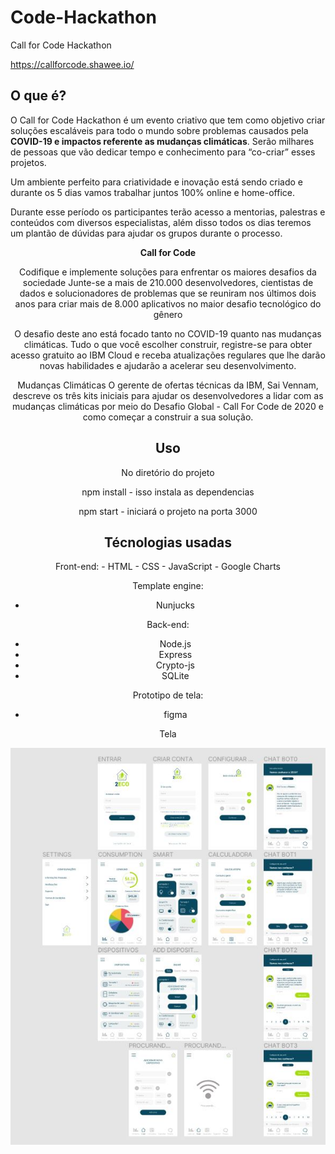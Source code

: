 # Code-Hackathon
Call for Code Hackathon

https://callforcode.shawee.io/

<h2>O que é?</h2>

O Call for Code Hackathon é um evento criativo que tem como objetivo criar soluções escaláveis para todo o mundo sobre problemas causados pela <b>COVID-19 e impactos referente as mudanças climáticas</b>. Serão milhares de pessoas que vão dedicar tempo e conhecimento para “co-criar” esses projetos.

Um ambiente perfeito para criatividade e inovação está sendo criado e durante os 5 dias vamos trabalhar juntos 100% online e home-office.

Durante esse período os participantes terão acesso a mentorias, palestras e conteúdos com diversos especialistas, além disso todos os dias teremos um plantão de dúvidas para ajudar os grupos durante o processo.

<center><b>Call for Code</b><center>

Codifique e implemente soluções para enfrentar os maiores desafios da sociedade
Junte-se a mais de 210.000 desenvolvedores, cientistas de dados e solucionadores de problemas que se reuniram nos últimos dois anos para criar mais de 8.000 aplicativos no maior desafio tecnológico do gênero

O desafio deste ano está focado tanto no COVID-19 quanto nas mudanças climáticas. Tudo o que você escolher construir, registre-se para obter acesso gratuito ao IBM Cloud e receba atualizações regulares que lhe darão novas habilidades e ajudarão a acelerar seu desenvolvimento.

Mudanças Climáticas
O gerente de ofertas técnicas da IBM, Sai Vennam, descreve os três kits iniciais para ajudar os desenvolvedores a lidar com as mudanças climáticas por meio do Desafio Global - Call For Code de 2020 e como começar a construir a sua solução.

<h2>Uso</h2>

No diretório do projeto

npm install - isso instala as dependencias

npm start - iniciará o projeto na porta 3000

<h2>Técnologias usadas</h2>
Front-end:
- HTML
- CSS
- JavaScript
- Google Charts

Template engine: 
- Nunjucks

Back-end:
- Node.js
- Express
- Crypto-js
- SQLite

Prototipo de tela:
- figma 

Tela 

<img src="Prototipos/prototipo.JPG" />

